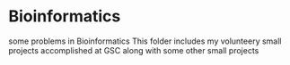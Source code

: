 # Bioinformatics
some problems in Bioinformatics
This folder includes my volunteery small projects accomplished at GSC along with some other small projects
